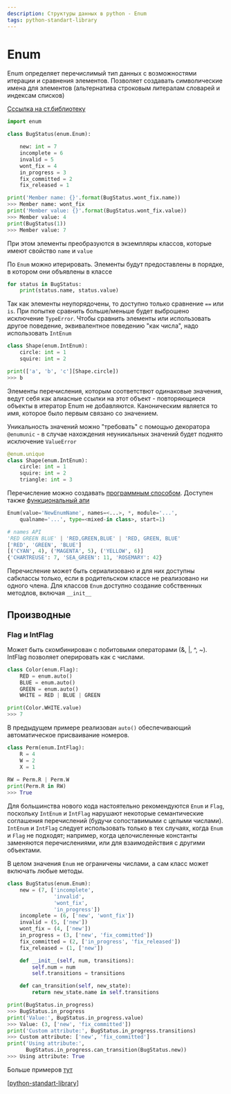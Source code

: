 ```yaml
---
description: Структуры данных в python - Enum
tags: python-standart-library
---
```

# Enum

Enum определяет перечислимый тип данных с возможностями итерации и сравнения элементов. Позволяет создавать символические имена для элементов (альтернатива строковым литералам словарей и индексам списков)

[Сссылка на ст.библиотеку](https://docs.python.org/3/library/enum.html?highlight=enum#module-enum)

```python
import enum

class BugStatus(enum.Enum):

    new: int = 7
    incomplete = 6
    invalid = 5
    wont_fix = 4
    in_progress = 3
    fix_committed = 2
    fix_released = 1

print('Member name: {}'.format(BugStatus.wont_fix.name))
>>> Member name: wont_fix
print('Member value: {}'.format(BugStatus.wont_fix.value))
>>> Member value: 4
print(BugStatus(1))
>>> Member value: 7
```

При этом элементы преобразуются в экземпляры классов, которые имеют свойство `name` и `value`

По `Enum` можно итерировать. Элементы будут предоставлены в порядке, в котором они объявлены в классе

```python
for status in BugStatus:
    print(status.name, status.value)
```

Так как элементы неупорядочены, то доступно только сравнение `==` или `is`. При попытке сравнить больше/меньше будет выброшено исключение `TypeError`. Чтобы сравнить элементы или использовать другое поведение, эквивалентное поведению "как числа", надо использовать `IntEnum`

```python
class Shape(enum.IntEnum):    
    circle: int = 1
    squire: int = 2

print(['a', 'b', 'c'][Shape.circle])
>>> b
```

Элементы перечисления, которым соответствют одинаковые значения, ведут себя как алиасные ссылки на этот объект - повторяющиеся объекты в итератор Enum не добавляются. Каноническим является то имя, которое было первым связано со значением.

Уникальность значений можно "требовать" с помощью декоратора `@enumunic` - в случае нахождения неуникальных значений будет поднято исключение `ValueError`

```python
@enum.unique
class Shape(enum.IntEnum):
    circle: int = 1
    squire: int = 2
    triangle: int = 3
```

Перечисление можно создавать [программным способом](https://docs.python.org/3/library/enum.html?highlight=enum#programmatic-access-to-enumeration-members-and-their-attributes). Доступен также [функциональный апи](https://docs.python.org/3/library/enum.html?highlight=enum#functional-api)

```python
Enum(value='NewEnumName', names=<...>, *, module='...', 
    qualname='...', type=<mixed-in class>, start=1)

# names API
'RED GREEN BLUE' | 'RED,GREEN,BLUE' | 'RED, GREEN, BLUE'
['RED', 'GREEN', 'BLUE']
[('CYAN', 4), ('MAGENTA', 5), ('YELLOW', 6)]
{'CHARTREUSE': 7, 'SEA_GREEN': 11, 'ROSEMARY': 42}
```

Перечисление может быть сериализовано и для них доступны сабклассы только, если в родительском классе не реализовано ни одного члена. Для классов `Enum` доступно создание собственных методлов, включая `__init__`

## Производные

### Flag и IntFlag

Может быть скомбинирован с побитовыми операторами (&, |, ^, ~). IntFlag позволяет оперировать как с числами.

```python
class Color(enum.Flag):
    RED = enum.auto()
    BLUE = enum.auto()
    GREEN = enum.auto()
    WHITE = RED | BLUE | GREEN

print(Color.WHITE.value)
>>> 7
```

В предыдущем примере реализован `auto()` обеспечивающий автоматическое присваивание номеров.

```python
class Perm(enum.IntFlag):
    R = 4
    W = 2
    X = 1
    
RW = Perm.R | Perm.W
print(Perm.R in RW)
>>> True
```

Для большинства нового кода настоятельно рекомендуются `Enum` и `Flag`, поскольку `IntEnum` и `IntFlag` нарушают некоторые семантические соглашения перечислений (будучи сопоставимыми с целыми числами). `IntEnum` и `IntFlag` следует использовать только в тех случаях, когда `Enum` и `Flag` не подходят; например, когда целочисленные константы заменяются перечислениями, или для взаимодействия с другими объектами.

В целом значения `Enum` не ограничены числами, а сам класс может включать любые методы.

```python
class BugStatus(enum.Enum):
    new = (7, ['incomplete',
               'invalid',
               'wont_fix',
               'in_progress'])
    incomplete = (6, ['new', 'wont_fix'])
    invalid = (5, ['new'])
    wont_fix = (4, ['new'])
    in_progress = (3, ['new', 'fix_committed'])
    fix_committed = (2, ['in_progress', 'fix_released'])
    fix_released = (1, ['new'])

    def __init__(self, num, transitions):
        self.num = num
        self.transitions = transitions

    def can_transition(self, new_state):
        return new_state.name in self.transitions

print(BugStatus.in_progress)
>>> BugStatus.in_progress
print('Value:', BugStatus.in_progress.value)
>>> Value: (3, ['new', 'fix_committed'])
print('Custom attribute:', BugStatus.in_progress.transitions)
>>> Custom attribute: ['new', 'fix_committed']
print('Using attribute:',
      BugStatus.in_progress.can_transition(BugStatus.new))
>>> Using attribute: True
```

Больше примеров [тут](https://docs.python.org/3/library/enum.html?highlight=enum#interesting-examples)

[[python-standart-library]]

[//begin]: # "Autogenerated link references for markdown compatibility"
[python-standart-library]: ../lists/python-standart-library "Стандартная библиотека python - список заметок"
[//end]: # "Autogenerated link references"